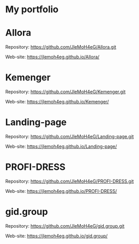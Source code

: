 # My portfolio
# Allora
Repository: https://github.com/JleMoH4eG/Allora.git

Web-site: https://jlemoh4eg.github.io/Allora/
# Kemenger
Repository: https://github.com/JleMoH4eG/Kemenger.git

Web-site: https://jlemoh4eg.github.io/Kemenger/
# Landing-page
Repository: https://github.com/JleMoH4eG/Landing-page.git

Web-site: https://jlemoh4eg.github.io/Landing-page/
# PROFI-DRESS
Repository: https://github.com/JleMoH4eG/PROFI-DRESS.git

Web-site: https://jlemoh4eg.github.io/PROFI-DRESS/
# gid.group
Repository: https://github.com/JleMoH4eG/gid.group.git

Web-site: https://jlemoh4eg.github.io/gid.group/
